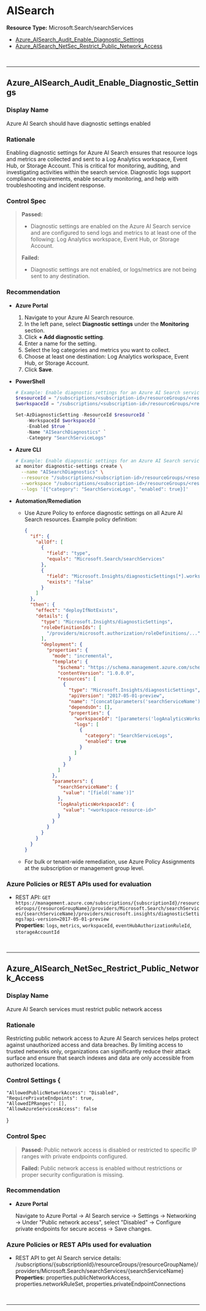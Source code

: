 # AISearch

**Resource Type:** Microsoft.Search/searchServices

<!-- TOC depthfrom:2 depthto:2 -->

- [Azure_AISearch_Audit_Enable_Diagnostic_Settings](#azure_aisearch_audit_enable_diagnostic_settings)
- [Azure_AISearch_NetSec_Restrict_Public_Network_Access](#azure_aisearch_netsec_restrict_public_network_access)

<!-- /TOC -->
<br/>

___

## Azure_AISearch_Audit_Enable_Diagnostic_Settings

### Display Name
Azure AI Search should have diagnostic settings enabled

### Rationale
Enabling diagnostic settings for Azure AI Search ensures that resource logs and metrics are collected and sent to a Log Analytics workspace, Event Hub, or Storage Account. This is critical for monitoring, auditing, and investigating activities within the search service. Diagnostic logs support compliance requirements, enable security monitoring, and help with troubleshooting and incident response.

### Control Spec

> **Passed:**
> - Diagnostic settings are enabled on the Azure AI Search service and are configured to send logs and metrics to at least one of the following: Log Analytics workspace, Event Hub, or Storage Account.
>
> **Failed:**
> - Diagnostic settings are not enabled, or logs/metrics are not being sent to any destination.

### Recommendation

- **Azure Portal**
    1. Navigate to your Azure AI Search resource.
    2. In the left pane, select **Diagnostic settings** under the **Monitoring** section.
    3. Click **+ Add diagnostic setting**.
    4. Enter a name for the setting.
    5. Select the log categories and metrics you want to collect.
    6. Choose at least one destination: Log Analytics workspace, Event Hub, or Storage Account.
    7. Click **Save**.

- **PowerShell**
    ```powershell
    # Example: Enable diagnostic settings for an Azure AI Search service
    $resourceId = "/subscriptions/<subscription-id>/resourceGroups/<resource-group>/providers/Microsoft.Search/searchServices/<search-service-name>"
    $workspaceId = "/subscriptions/<subscription-id>/resourceGroups/<resource-group>/providers/Microsoft.OperationalInsights/workspaces/<workspace-name>"

    Set-AzDiagnosticSetting -ResourceId $resourceId `
        -WorkspaceId $workspaceId `
        -Enabled $true `
        -Name "AISearchDiagnostics" `
        -Category "SearchServiceLogs"
    ```

- **Azure CLI**
    ```bash
    # Example: Enable diagnostic settings for an Azure AI Search service
    az monitor diagnostic-settings create \
      --name "AISearchDiagnostics" \
      --resource "/subscriptions/<subscription-id>/resourceGroups/<resource-group>/providers/Microsoft.Search/searchServices/<search-service-name>" \
      --workspace "/subscriptions/<subscription-id>/resourceGroups/<resource-group>/providers/Microsoft.OperationalInsights/workspaces/<workspace-name>" \
      --logs '[{"category": "SearchServiceLogs", "enabled": true}]'
    ```

- **Automation/Remediation**
    - Use Azure Policy to enforce diagnostic settings on all Azure AI Search resources. Example policy definition:
        ```json
        {
          "if": {
            "allOf": [
              {
                "field": "type",
                "equals": "Microsoft.Search/searchServices"
              },
              {
                "field": "Microsoft.Insights/diagnosticSettings[*].workspaceId",
                "exists": "false"
              }
            ]
          },
          "then": {
            "effect": "deployIfNotExists",
            "details": {
              "type": "Microsoft.Insights/diagnosticSettings",
              "roleDefinitionIds": [
                "/providers/microsoft.authorization/roleDefinitions/..."
              ],
              "deployment": {
                "properties": {
                  "mode": "incremental",
                  "template": {
                    "$schema": "https://schema.management.azure.com/schemas/2019-04-01/deploymentTemplate.json#",
                    "contentVersion": "1.0.0.0",
                    "resources": [
                      {
                        "type": "Microsoft.Insights/diagnosticSettings",
                        "apiVersion": "2017-05-01-preview",
                        "name": "[concat(parameters('searchServiceName'), '-diagnostic')]",
                        "dependsOn": [],
                        "properties": {
                          "workspaceId": "[parameters('logAnalyticsWorkspaceId')]",
                          "logs": [
                            {
                              "category": "SearchServiceLogs",
                              "enabled": true
                            }
                          ]
                        }
                      }
                    ]
                  },
                  "parameters": {
                    "searchServiceName": {
                      "value": "[field('name')]"
                    },
                    "logAnalyticsWorkspaceId": {
                      "value": "<workspace-resource-id>"
                    }
                  }
                }
              }
            }
          }
        }
        ```
    - For bulk or tenant-wide remediation, use Azure Policy Assignments at the subscription or management group level.

### Azure Policies or REST APIs used for evaluation

- REST API: `GET https://management.azure.com/subscriptions/{subscriptionId}/resourceGroups/{resourceGroupName}/providers/Microsoft.Search/searchServices/{searchServiceName}/providers/microsoft.insights/diagnosticSettings?api-version=2017-05-01-preview`<br />
**Properties:** `logs`, `metrics`, `workspaceId`, `eventHubAuthorizationRuleId`, `storageAccountId`

<br/>

___

## Azure_AISearch_NetSec_Restrict_Public_Network_Access

### Display Name
Azure AI Search services must restrict public network access

### Rationale
Restricting public network access to Azure AI Search services helps protect against unauthorized access and data breaches. By limiting access to trusted networks only, organizations can significantly reduce their attack surface and ensure that search indexes and data are only accessible from authorized locations.

### Control Settings {
    "AllowedPublicNetworkAccess": "Disabled",
    "RequirePrivateEndpoints": true,
    "AllowedIPRanges": [],
    "AllowAzureServicesAccess": false
}

### Control Spec

> **Passed:**
> Public network access is disabled or restricted to specific IP ranges with private endpoints configured.
>
> **Failed:**
> Public network access is enabled without restrictions or proper security configuration is missing.

### Recommendation

- **Azure Portal**

    Navigate to Azure Portal → AI Search service → Settings → Networking → Under "Public network access", select "Disabled" → Configure private endpoints for secure access → Save changes.

### Azure Policies or REST APIs used for evaluation

- REST API to get AI Search service details: /subscriptions/{subscriptionId}/resourceGroups/{resourceGroupName}/providers/Microsoft.Search/searchServices/{searchServiceName}<br />
**Properties:** properties.publicNetworkAccess, properties.networkRuleSet, properties.privateEndpointConnections<br />

<br/>

___
